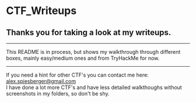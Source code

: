 # CTF_Writeups

## Thanks you for taking a look at my writeups.

---

This README is in process, but shows my walkthrough through different boxes, mainly easy/medium ones and from TryHackMe for now.

---

If you need a hint for other CTF's you can contact me here: alex.spiesberger@gmail.com   
I have done a lot more CTF's and have less detailed walkthoughs without screenshots in my folders, so don't be shy.

